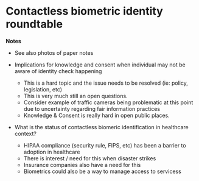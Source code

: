 # Contactless biometric identity roundtable 

**Notes**

* See also photos of paper notes

* Implications for knowledge and consent when individual may not be aware of identity check happening
  - This is a hard topic and the issue needs to be resolved (ie: policy, legislation, etc)
  - This is very much still an open questions.  
  - Consider example of traffic cameras being problematic at this point due to uncertainty regarding fair information practices 
  - Knowledge & Consent is really hard in open public places.  


 * What is the status of contactless biomeric identification in healthcare context? 
   - HIPAA compliance (security rule, FIPS, etc) has been a barrier to adoption in healthcare
   - There is interest / need for this when disaster strikes 
   - Insurance companies also have a need for this
   - Biometrics could also be a way to manage access to servicess

